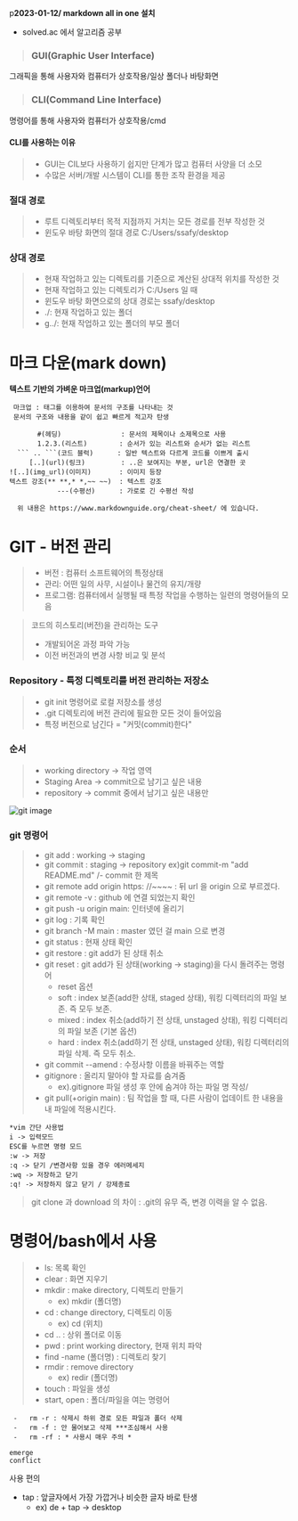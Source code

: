 p**2023-01-12/ markdown all in one 설치**
+ solved.ac 에서 알고리즘 공부
>### GUI(Graphic User Interface)
그래픽을 통해 사용자와 컴퓨터가 상호작용/일상 폴더나 바탕화면

>### CLI(Command Line Interface)
명령어를 통해 사용자와 컴퓨터가 상호작용/cmd

#### CLI를 사용하는 이유
 > - GUI는 CIL보다 사용하기 쉽지만 단계가 많고 컴퓨터 사양을 더 소모 
 > - 수많은 서버/개발 시스템이 CLI를 통한 조작 환경을 제공

### 절대 경로
> - 루트 디렉토리부터 목적 지점까지 거치는 모든 경로를 전부 작성한 것
> - 윈도우 바탕 화면의 절대 경로 C:/Users/ssafy/desktop

### 상대 경로
 >- 현재 작업하고 있는 디렉토리를 기준으로 계산된 상대적 위치를 작성한 것
 >- 현재 작업하고 있는 디렉토리가 C:/Users 일 때
 >-  윈도우 바탕 화면으로의 상대 경로는 ssafy/desktop
 >- ./: 현재 작업하고 있는 폴더 
 >- g../: 현재 작업하고 있는 폴더의 부모 폴더
  
# 마크 다운(mark down)
 **텍스트 기반의 가벼운 마크업(markup)언어**
 ```text  
  마크업 : 태그를 이용하여 문서의 구조를 나타내는 것
  문서의 구조와 내용을 같이 쉽고 빠르게 적고자 탄생

        #(헤딩)               : 문서의 제목이나 소제목으로 사용
        1.2.3.(리스트)        : 순서가 있는 리스트와 순서가 없는 리스트
   ``` .. ```(코드 블럭)      : 일반 텍스트와 다르게 코드를 이쁘게 출시
      [..](url)(링크)         : ..은 보여지는 부분, url은 연결한 곳
 ![..](img_url)(이미지)       : 이미지 등장
텍스트 강조(** **,* *,~~ ~~)  : 텍스트 강조
             ---(수평선)      : 가로로 긴 수평선 작성

   위 내용은 https://www.markdownguide.org/cheat-sheet/ 에 있습니다.
```
# GIT - 버전 관리

> - 버전 : 컴퓨터 소프트웨어의 특정상태
> - 관리: 어떤 일의 사무, 시설이나 물건의 유지/개량
> - 프로그램: 컴퓨터에서 실행될 때 특정 작업을 수행하는 일련의 명령어들의 모음

>코드의 히스토리(버전)을 관리하는 도구
>- 개발되어온 과정 파악 가능
>- 이전 버전과의 변경 사항 비교 및 분석

### Repository - 특정 디렉토리를 버전 관리하는 저장소
> - git init 명령어로 로컬 저장소를 생성
> - .git 디렉토리에 버전 관리에 필요한 모든 것이 들어있음
> - 특정 버전으로 남긴다 = "커밋(commit)한다"

### 순서  
>- working directory -> 작업 영역
>- Staging Area -> commit으로 남기고 싶은 내용
>- repository -> commit 중에서 남기고 싶은 내용만

  ![git image](https://miro.medium.com/max/640/1*zpvd5fjZAFGsVAEsvMGKxA.webp)
 ### git 명령어
 >- git add : working -> staging
 >- git commit : staging -> repository ex)git commit-m "add README.md" /- commit 한 제목
 >- git remote add origin https: //~~~~ : 뒤 url 을 origin 으로 부르겠다. 
 >- git remote -v : github 에 연결 되었는지 확인
 >- git push -u origin main: 인터넷에 올리기
 >- git log : 기록 확인
 >- git branch -M main : master 였던 걸 main 으로 변경
 >- git status : 현재 상태 확인
 >- git restore : git add가 된 상태 취소 
 >- git reset : git add가 된 상태(working -> staging)을 다시 돌려주는 명령어
 >   - reset 옵션
 >   - soft : index 보존(add한 상태, staged 상태), 워킹 디렉터리의 파일 보존. 즉 모두 보존.
 >   - mixed : index 취소(add하기 전 상태, unstaged 상태), 워킹 디렉터리의 파일 보존 (기본 옵션)
 >   - hard : index 취소(add하기 전 상태, unstaged 상태), 워킹 디렉터리의 파일 삭제. 즉 모두 취소.    
 >  - git commit --amend : 수정사항 이름을 바꿔주는 역할
 >  - gitignore : 올리지 말아야 할 자료를 숨겨줌
 >      - ex).gitignore 파일 생성 후 안에 숨겨야 하는 파일 명 작성/
 >  - git pull(+origin main) : 팀 작업을 할 때, 다른 사람이 업데이트 한 내용을 내 파일에 적용시킨다.
 ```
 *vim 간단 사용법
 i -> 입력모드
 ESC를 누르면 명령 모드
 :w -> 저장
 :q -> 닫기 /변경사항 있을 경우 에러메세지 
 :wq -> 저장하고 닫기
 :q! -> 저장하지 않고 닫기 / 강제종료
 ```
 > git clone 과 download 의 차이 : .git의 유무 즉, 변경 이력을 알 수 없음.

# 명령어/bash에서 사용
> - ls: 목록 확인
> - clear : 화면 지우기
> - mkdir : make directory, 디렉토리 만들기
>   -  ex) mkdir (폴더명)
> - cd : change directory, 디렉토리 이동
>     -  ex) cd (위치)
> -  cd .. : 상위 폴더로 이동
> - pwd : print working directory, 현재 위치 파악
> - find -name (폴더명) : 디렉토리 찾기
> - rmdir : remove directory
>   -  ex) redir (폴더명)
> - touch : 파일을 생성
> - start, open : 폴더/파일을 여는 명령어
```
 -   rm -r : 삭제시 하위 경로 모든 파일과 폴더 삭제
 -   rm -f : 안 물어보고 삭제 ***조심해서 사용
 -   rm -rf : * 사용시 매우 주의 *
```

```
emerge
conflict
```
사용 편의
- tap : 앞글자에서 가장 가깝거나 비슷한 글자 바로 탄생
  - ex) de + tap -> desktop